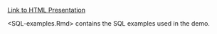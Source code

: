 [Link to HTML Presentation](https://rawgit.com/jimhester/presentations/master/2017_07_06-UseR2017-odbc/2017_07_06-UseR2017-odbc.html)

<SQL-examples.Rmd> contains the SQL examples used in the demo.

